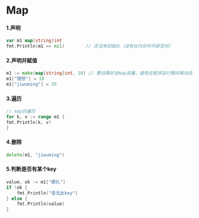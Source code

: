 # Map

#### 1.声明

```go
var m1 map[string]int
fmt.Println(m1 == nil)        // 还没有初始化（没有在内存中开辟空间）
```

#### 2.声明并赋值

```go
m1 := make(map[string]int, 10) // 要估算好该map容量，避免在程序运行期间再动态扩容
m1["理想"] = 18
m1["jiwuming"] = 35
```

#### 3.遍历

```go
// map的遍历
for k, v := range m1 {
fmt.Println(k, v)
}
```

#### 4.删除

```go
delete(m1, "jiwuming")
```

#### 5.判断是否有某个key

```go
value, ok := m1["娜扎"]
if !ok {
    fmt.Println("查无此key")
} else {
    fmt.Println(value)
}
```

